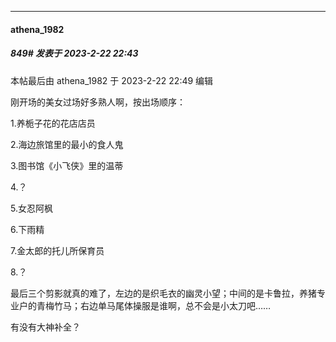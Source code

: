 
*****

####  athena_1982  
##### 849#       发表于 2023-2-22 22:43

 本帖最后由 athena_1982 于 2023-2-22 22:49 编辑 

刚开场的美女过场好多熟人啊，按出场顺序：

1.养栀子花的花店店员

2.海边旅馆里的最小的食人鬼

3.图书馆《小飞侠》里的温蒂

4.？

5.女忍阿枫

6.下雨精

7.金太郎的托儿所保育员

8.？

最后三个剪影就真的难了，左边的是织毛衣的幽灵小望；中间的是卡鲁拉，养猪专业户的青梅竹马；右边单马尾体操服是谁啊，总不会是小太刀吧……

有没有大神补全？

